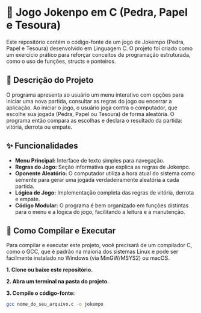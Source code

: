 # 🎲 Jogo Jokenpo em C (Pedra, Papel e Tesoura)

Este repositório contém o código-fonte de um jogo de Jokempo (Pedra, Papel e Tesoura) desenvolvido em Linguagem C. O projeto foi criado como um exercício prático para reforçar conceitos de programação estruturada, como o uso de funções, structs e ponteiros.

## 📜 Descrição do Projeto

O programa apresenta ao usuário um menu interativo com opções para iniciar uma nova partida, consultar as regras do jogo ou encerrar a aplicação. Ao iniciar o jogo, o usuário joga contra o computador, que escolhe sua jogada (Pedra, Papel ou Tesoura) de forma aleatória. O programa então compara as escolhas e declara o resultado da partida: vitória, derrota ou empate.

## ✨ Funcionalidades

* **Menu Principal:** Interface de texto simples para navegação.
* **Regras do Jogo:** Seção informativa que explica as regras de Jokenpo.
* **Oponente Aleatório:** O computador utiliza a hora atual do sistema como semente para gerar uma jogada verdadeiramente aleatória a cada partida.
* **Lógica de Jogo:** Implementação completa das regras de vitória, derrota e empate.
* **Código Modular:** O programa é bem organizado em funções distintas para o menu e a lógica do jogo, facilitando a leitura e a manutenção.

## 🚀 Como Compilar e Executar

Para compilar e executar este projeto, você precisará de um compilador C, como o GCC, que é padrão na maioria dos sistemas Linux e pode ser facilmente instalado no Windows (via MinGW/MSYS2) ou macOS.

**1. Clone ou baixe este repositório.**

**2. Abra um terminal na pasta do projeto.**

**3. Compile o código-fonte:**
```bash
gcc nome_do_seu_arquivo.c -o jokempo

